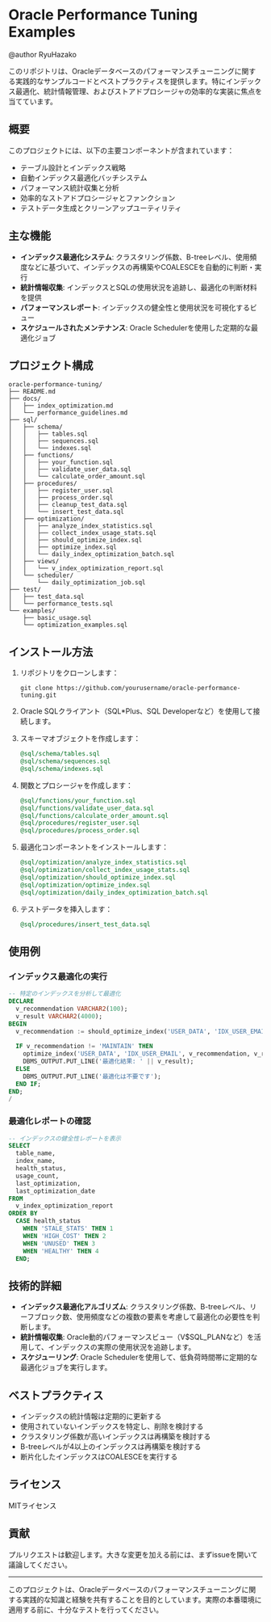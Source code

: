 # Oracle Performance Tuning Examples

@author RyuHazako

このリポジトリは、Oracleデータベースのパフォーマンスチューニングに関する実践的なサンプルコードとベストプラクティスを提供します。特にインデックス最適化、統計情報管理、およびストアドプロシージャの効率的な実装に焦点を当てています。

## 概要

このプロジェクトには、以下の主要コンポーネントが含まれています：

- テーブル設計とインデックス戦略
- 自動インデックス最適化バッチシステム
- パフォーマンス統計収集と分析
- 効率的なストアドプロシージャとファンクション
- テストデータ生成とクリーンアップユーティリティ

## 主な機能

- **インデックス最適化システム**: クラスタリング係数、B-treeレベル、使用頻度などに基づいて、インデックスの再構築やCOALESCEを自動的に判断・実行
- **統計情報収集**: インデックスとSQLの使用状況を追跡し、最適化の判断材料を提供
- **パフォーマンスレポート**: インデックスの健全性と使用状況を可視化するビュー
- **スケジュールされたメンテナンス**: Oracle Schedulerを使用した定期的な最適化ジョブ

## プロジェクト構成

```
oracle-performance-tuning/
├── README.md
├── docs/
│   ├── index_optimization.md
│   └── performance_guidelines.md
├── sql/
│   ├── schema/
│   │   ├── tables.sql
│   │   ├── sequences.sql
│   │   └── indexes.sql
│   ├── functions/
│   │   ├── your_function.sql
│   │   ├── validate_user_data.sql
│   │   └── calculate_order_amount.sql
│   ├── procedures/
│   │   ├── register_user.sql
│   │   ├── process_order.sql
│   │   ├── cleanup_test_data.sql
│   │   └── insert_test_data.sql
│   ├── optimization/
│   │   ├── analyze_index_statistics.sql
│   │   ├── collect_index_usage_stats.sql
│   │   ├── should_optimize_index.sql
│   │   ├── optimize_index.sql
│   │   └── daily_index_optimization_batch.sql
│   ├── views/
│   │   └── v_index_optimization_report.sql
│   └── scheduler/
│       └── daily_optimization_job.sql
├── test/
│   ├── test_data.sql
│   └── performance_tests.sql
└── examples/
    ├── basic_usage.sql
    └── optimization_examples.sql
```

## インストール方法

1. リポジトリをクローンします：
   ```
   git clone https://github.com/yourusername/oracle-performance-tuning.git
   ```

2. Oracle SQLクライアント（SQL*Plus、SQL Developerなど）を使用して接続します。

3. スキーマオブジェクトを作成します：
   ```sql
   @sql/schema/tables.sql
   @sql/schema/sequences.sql
   @sql/schema/indexes.sql
   ```

4. 関数とプロシージャを作成します：
   ```sql
   @sql/functions/your_function.sql
   @sql/functions/validate_user_data.sql
   @sql/functions/calculate_order_amount.sql
   @sql/procedures/register_user.sql
   @sql/procedures/process_order.sql
   ```

5. 最適化コンポーネントをインストールします：
   ```sql
   @sql/optimization/analyze_index_statistics.sql
   @sql/optimization/collect_index_usage_stats.sql
   @sql/optimization/should_optimize_index.sql
   @sql/optimization/optimize_index.sql
   @sql/optimization/daily_index_optimization_batch.sql
   ```

6. テストデータを挿入します：
   ```sql
   @sql/procedures/insert_test_data.sql
   ```

## 使用例

### インデックス最適化の実行

```sql
-- 特定のインデックスを分析して最適化
DECLARE
  v_recommendation VARCHAR2(100);
  v_result VARCHAR2(4000);
BEGIN
  v_recommendation := should_optimize_index('USER_DATA', 'IDX_USER_EMAIL');
  
  IF v_recommendation != 'MAINTAIN' THEN
    optimize_index('USER_DATA', 'IDX_USER_EMAIL', v_recommendation, v_result);
    DBMS_OUTPUT.PUT_LINE('最適化結果: ' || v_result);
  ELSE
    DBMS_OUTPUT.PUT_LINE('最適化は不要です');
  END IF;
END;
/
```

### 最適化レポートの確認

```sql
-- インデックスの健全性レポートを表示
SELECT 
  table_name, 
  index_name, 
  health_status, 
  usage_count, 
  last_optimization,
  last_optimization_date
FROM 
  v_index_optimization_report
ORDER BY 
  CASE health_status
    WHEN 'STALE_STATS' THEN 1
    WHEN 'HIGH_COST' THEN 2
    WHEN 'UNUSED' THEN 3
    WHEN 'HEALTHY' THEN 4
  END;
```

## 技術的詳細

- **インデックス最適化アルゴリズム**: クラスタリング係数、B-treeレベル、リーフブロック数、使用頻度などの複数の要素を考慮して最適化の必要性を判断します。
- **統計情報収集**: Oracle動的パフォーマンスビュー（V$SQL_PLANなど）を活用して、インデックスの実際の使用状況を追跡します。
- **スケジューリング**: Oracle Schedulerを使用して、低負荷時間帯に定期的な最適化ジョブを実行します。

## ベストプラクティス

- インデックスの統計情報は定期的に更新する
- 使用されていないインデックスを特定し、削除を検討する
- クラスタリング係数が高いインデックスは再構築を検討する
- B-treeレベルが4以上のインデックスは再構築を検討する
- 断片化したインデックスはCOALESCEを実行する

## ライセンス

MITライセンス

## 貢献

プルリクエストは歓迎します。大きな変更を加える前には、まずissueを開いて議論してください。

---

このプロジェクトは、Oracleデータベースのパフォーマンスチューニングに関する実践的な知識と経験を共有することを目的としています。実際の本番環境に適用する前に、十分なテストを行ってください。